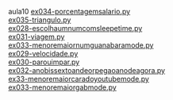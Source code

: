 aula10 
<a href='https://gabrielryanft.github.io/learning/cursoemvideo/python/exerciciospython/aula10/ex034-porcentagemsalario.py/' target='_blank' rel='next'>ex034-porcentagemsalario.py</a><br/>
<a href='https://gabrielryanft.github.io/learning/cursoemvideo/python/exerciciospython/aula10/ex035-triangulo.py/' target='_blank' rel='next'>ex035-triangulo.py</a><br/>
<a href='https://gabrielryanft.github.io/learning/cursoemvideo/python/exerciciospython/aula10/ex028-escolhaumnumcomsleepetime.py/' target='_blank' rel='next'>ex028-escolhaumnumcomsleepetime.py</a><br/>
<a href='https://gabrielryanft.github.io/learning/cursoemvideo/python/exerciciospython/aula10/ex031-viagem.py/' target='_blank' rel='next'>ex031-viagem.py</a><br/>
<a href='https://gabrielryanft.github.io/learning/cursoemvideo/python/exerciciospython/aula10/ex033-menoremaiornumguanabaramode.py/' target='_blank' rel='next'>ex033-menoremaiornumguanabaramode.py</a><br/>
<a href='https://gabrielryanft.github.io/learning/cursoemvideo/python/exerciciospython/aula10/ex029-velocidade.py/' target='_blank' rel='next'>ex029-velocidade.py</a><br/>
<a href='https://gabrielryanft.github.io/learning/cursoemvideo/python/exerciciospython/aula10/ex030-parouimpar.py/' target='_blank' rel='next'>ex030-parouimpar.py</a><br/>
<a href='https://gabrielryanft.github.io/learning/cursoemvideo/python/exerciciospython/aula10/ex032-anobissextoandeorpegaoanodeagora.py/' target='_blank' rel='next'>ex032-anobissextoandeorpegaoanodeagora.py</a><br/>
<a href='https://gabrielryanft.github.io/learning/cursoemvideo/python/exerciciospython/aula10/ex33-menoremaiorcaradoyoutubemode.py/' target='_blank' rel='next'>ex33-menoremaiorcaradoyoutubemode.py</a><br/>
<a href='https://gabrielryanft.github.io/learning/cursoemvideo/python/exerciciospython/aula10/ex033-menoremaiorgabmode.py/' target='_blank' rel='next'>ex033-menoremaiorgabmode.py</a><br/>
